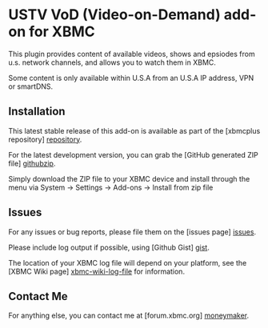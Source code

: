 USTV VoD (Video-on-Demand) add-on for XBMC
==========================================

This plugin provides content of available videos, shows and epsiodes from u.s. network channels, 
and allows you to watch them in XBMC.

Some content is only available within U.S.A from an U.S.A IP address, VPN or smartDNS.

Installation
------------
This latest stable release of this add-on is available as part of the 
[xbmcplus repository] [repository].

For the latest development version, 
you can grab the [GitHub generated ZIP file] [githubzip].

Simply download the ZIP file to your XBMC device and install through the menu
via System -> Settings -> Add-ons -> Install from zip file

Issues
------
For any issues or bug reports, please file them on the [issues page] [issues].

Please include log output if possible, using [Github Gist] [gist].

The location of your XBMC log file will depend on your platform, 
see the [XBMC Wiki page] [xbmc-wiki-log-file] for information.

Contact Me
----------
For anything else, you can contact me at [forum.xbmc.org] [moneymaker].

[repository]: https://github.com/moneymaker365/repository.xbmcplus.xbmc-plugins/releases
[githubzip]: https://github.com/moneymaker365/plugin.video.bravo/archive/master.zip
[issues]: https://github.com/moneymaker365/plugin.video.bravo/issues
[gist]: https://gist.github.com
[moneymaker]: http://forum.xbmc.org/member.php?action=profile&uid=116826
[xbmc-wiki-log-file]: http://wiki.xbmc.org/index.php?title=Log_file/Advanced#Log_files
